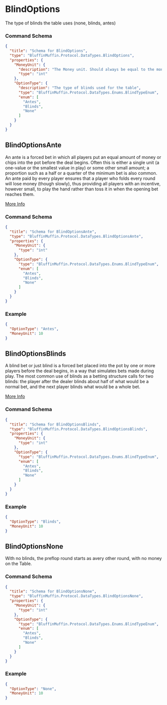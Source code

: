 # BlindOptions

The type of blinds the table uses (none, blinds, antes)

### Command Schema

```json
{
  "title": "Schema for BlindOptions",
  "type": "BluffinMuffin.Protocol.DataTypes.BlindOptions",
  "properties": {
    "MoneyUnit": {
      "description": "The Money unit. Should always be equal to the moneyUnit of the table.",
      "type": "int"
    },
    "OptionType": {
      "description": "The type of blinds used for the table",
      "type": "BluffinMuffin.Protocol.DataTypes.Enums.BlindTypeEnum",
      "enum": [
        "Antes",
        "Blinds",
        "None"
      ]
    }
  }
}
```

## BlindOptionsAnte

An ante is a forced bet in which all players put an equal amount of money or chips into the pot before the deal begins. Often this is either a single unit (a one-value or the smallest value in play) or some other small amount; a proportion such as a half or a quarter of the minimum bet is also common. An ante paid by every player ensures that a player who folds every round will lose money (though slowly), thus providing all players with an incentive, however small, to play the hand rather than toss it in when the opening bet reaches them.

[More Info](http://en.wikipedia.org/wiki/Betting_in_poker#Ante)

### Command Schema

```json
{
  "title": "Schema for BlindOptionsAnte",
  "type": "BluffinMuffin.Protocol.DataTypes.BlindOptionsAnte",
  "properties": {
    "MoneyUnit": {
      "type": "int"
    },
    "OptionType": {
      "type": "BluffinMuffin.Protocol.DataTypes.Enums.BlindTypeEnum",
      "enum": [
        "Antes",
        "Blinds",
        "None"
      ]
    }
  }
}
```

### Example

```json
{
  "OptionType": "Antes",
  "MoneyUnit": 10
}
```

## BlindOptionsBlinds

A blind bet or just blind is a forced bet placed into the pot by one or more players before the deal begins, in a way that simulates bets made during play. The most common use of blinds as a betting structure calls for two blinds: the player after the dealer blinds about half of what would be a normal bet, and the next player blinds what would be a whole bet.

[More Info](http://en.wikipedia.org/wiki/Betting_in_poker#Blinds)

### Command Schema

```json
{
  "title": "Schema for BlindOptionsBlinds",
  "type": "BluffinMuffin.Protocol.DataTypes.BlindOptionsBlinds",
  "properties": {
    "MoneyUnit": {
      "type": "int"
    },
    "OptionType": {
      "type": "BluffinMuffin.Protocol.DataTypes.Enums.BlindTypeEnum",
      "enum": [
        "Antes",
        "Blinds",
        "None"
      ]
    }
  }
}
```

### Example

```json
{
  "OptionType": "Blinds",
  "MoneyUnit": 10
}
```

## BlindOptionsNone

With no blinds, the preflop round starts as avery other round, with no money on the Table.

### Command Schema

```json
{
  "title": "Schema for BlindOptionsNone",
  "type": "BluffinMuffin.Protocol.DataTypes.BlindOptionsNone",
  "properties": {
    "MoneyUnit": {
      "type": "int"
    },
    "OptionType": {
      "type": "BluffinMuffin.Protocol.DataTypes.Enums.BlindTypeEnum",
      "enum": [
        "Antes",
        "Blinds",
        "None"
      ]
    }
  }
}
```

### Example

```json
{
  "OptionType": "None",
  "MoneyUnit": 10
}
```


